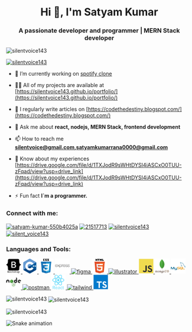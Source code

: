 <h1 align="center">Hi 👋, I'm Satyam Kumar</h1>
<h3 align="center">A passionate developer and programmer | MERN Stack developer</h3>

<p align="left"> <img src="https://komarev.com/ghpvc/?username=silentvoice143&label=Profile%20views&color=0e75b6&style=flat" alt="silentvoice143" /> </p>

<p align="left"> <a href="https://github.com/ryo-ma/github-profile-trophy"><img src="https://github-profile-trophy.vercel.app/?username=silentvoice143" alt="silentvoice143" /></a> </p>

- 🔭 I’m currently working on [spotify clone](https://github.com/silentvoice143/spotify)

- 👨‍💻 All of my projects are available at [https://silentvoice143.github.io/portfolio/](https://silentvoice143.github.io/portfolio/)

- 📝 I regularly write articles on [https://codethedestiny.blogspot.com/](https://codethedestiny.blogspot.com/)

- 💬 Ask me about **react, nodejs, MERN Stack, frontend development**

- 📫 How to reach me **silentvoice@gmail.com,satyamkumarrana0000@gmail.com**

- 📄 Know about my experiences [https://drive.google.com/file/d/1TXJodR9sWHtDYSI4iASCxO0TUU-zFqad/view?usp=drive_link](https://drive.google.com/file/d/1TXJodR9sWHtDYSI4iASCxO0TUU-zFqad/view?usp=drive_link)

- ⚡ Fun fact **I`m a programmer.**

<h3 align="left">Connect with me:</h3>
<p align="left">
<a href="https://linkedin.com/in/satyam-kumar-550b4025a" target="blank"><img align="center" src="https://raw.githubusercontent.com/rahuldkjain/github-profile-readme-generator/master/src/images/icons/Social/linked-in-alt.svg" alt="satyam-kumar-550b4025a" height="30" width="40" /></a>
<a href="https://stackoverflow.com/users/21517713" target="blank"><img align="center" src="https://raw.githubusercontent.com/rahuldkjain/github-profile-readme-generator/master/src/images/icons/Social/stack-overflow.svg" alt="21517713" height="30" width="40" /></a>
<a href="https://www.hackerrank.com/silentvoice143" target="blank"><img align="center" src="https://raw.githubusercontent.com/rahuldkjain/github-profile-readme-generator/master/src/images/icons/Social/hackerrank.svg" alt="silentvoice143" height="30" width="40" /></a>
<a href="https://www.leetcode.com/silent_voice143" target="blank"><img align="center" src="https://raw.githubusercontent.com/rahuldkjain/github-profile-readme-generator/master/src/images/icons/Social/leet-code.svg" alt="silent_voice143" height="30" width="40" /></a>
</p>

<h3 align="left">Languages and Tools:</h3>
<p align="left"> <a href="https://getbootstrap.com" target="_blank" rel="noreferrer"> <img src="https://raw.githubusercontent.com/devicons/devicon/master/icons/bootstrap/bootstrap-plain-wordmark.svg" alt="bootstrap" width="40" height="40"/> </a> <a href="https://www.w3schools.com/cpp/" target="_blank" rel="noreferrer"> <img src="https://raw.githubusercontent.com/devicons/devicon/master/icons/cplusplus/cplusplus-original.svg" alt="cplusplus" width="40" height="40"/> </a> <a href="https://www.w3schools.com/css/" target="_blank" rel="noreferrer"> <img src="https://raw.githubusercontent.com/devicons/devicon/master/icons/css3/css3-original-wordmark.svg" alt="css3" width="40" height="40"/> </a> <a href="https://expressjs.com" target="_blank" rel="noreferrer"> <img src="https://raw.githubusercontent.com/devicons/devicon/master/icons/express/express-original-wordmark.svg" alt="express" width="40" height="40"/> </a> <a href="https://www.figma.com/" target="_blank" rel="noreferrer"> <img src="https://www.vectorlogo.zone/logos/figma/figma-icon.svg" alt="figma" width="40" height="40"/> </a> <a href="https://www.w3.org/html/" target="_blank" rel="noreferrer"> <img src="https://raw.githubusercontent.com/devicons/devicon/master/icons/html5/html5-original-wordmark.svg" alt="html5" width="40" height="40"/> </a> <a href="https://www.adobe.com/in/products/illustrator.html" target="_blank" rel="noreferrer"> <img src="https://www.vectorlogo.zone/logos/adobe_illustrator/adobe_illustrator-icon.svg" alt="illustrator" width="40" height="40"/> </a> <a href="https://developer.mozilla.org/en-US/docs/Web/JavaScript" target="_blank" rel="noreferrer"> <img src="https://raw.githubusercontent.com/devicons/devicon/master/icons/javascript/javascript-original.svg" alt="javascript" width="40" height="40"/> </a> <a href="https://www.mongodb.com/" target="_blank" rel="noreferrer"> <img src="https://raw.githubusercontent.com/devicons/devicon/master/icons/mongodb/mongodb-original-wordmark.svg" alt="mongodb" width="40" height="40"/> </a> <a href="https://www.mysql.com/" target="_blank" rel="noreferrer"> <img src="https://raw.githubusercontent.com/devicons/devicon/master/icons/mysql/mysql-original-wordmark.svg" alt="mysql" width="40" height="40"/> </a> <a href="https://nodejs.org" target="_blank" rel="noreferrer"> <img src="https://raw.githubusercontent.com/devicons/devicon/master/icons/nodejs/nodejs-original-wordmark.svg" alt="nodejs" width="40" height="40"/> </a> <a href="https://postman.com" target="_blank" rel="noreferrer"> <img src="https://www.vectorlogo.zone/logos/getpostman/getpostman-icon.svg" alt="postman" width="40" height="40"/> </a> <a href="https://reactjs.org/" target="_blank" rel="noreferrer"> <img src="https://raw.githubusercontent.com/devicons/devicon/master/icons/react/react-original-wordmark.svg" alt="react" width="40" height="40"/> </a> <a href="https://tailwindcss.com/" target="_blank" rel="noreferrer"> <img src="https://www.vectorlogo.zone/logos/tailwindcss/tailwindcss-icon.svg" alt="tailwind" width="40" height="40"/> </a> <a href="https://www.typescriptlang.org/" target="_blank" rel="noreferrer"> <img src="https://raw.githubusercontent.com/devicons/devicon/master/icons/typescript/typescript-original.svg" alt="typescript" width="40" height="40"/> </a> </p>

<p><img align="left" src="https://github-readme-stats.vercel.app/api/top-langs?username=silentvoice143&show_icons=true&locale=en&layout=compact" alt="silentvoice143" /></p>

<p>&nbsp;<img align="center" src="https://github-readme-stats.vercel.app/api?username=silentvoice143&show_icons=true&locale=en" alt="silentvoice143" /></p>

<p><img align="center" src="https://github-readme-streak-stats.herokuapp.com/?user=silentvoice143&" alt="silentvoice143" /></p>

![Snake animation](https://github.com/silentvoice143/silentvoice143/blob/output/github-contribution-grid-snake.svg)

